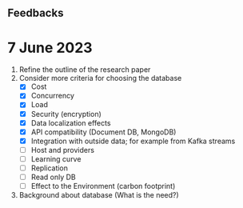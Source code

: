 ## Feedbacks

# 7 June 2023

1. Refine the outline of the research paper
2. Consider more criteria for choosing the database
   - [x] Cost
   - [x] Concurrency
   - [x] Load
   - [x] Security (encryption)
   - [x] Data localization effects
   - [x] API compatibility (Document DB, MongoDB)
   - [x] Integration with outside data; for example from Kafka streams
   - [ ] Host and providers
   - [ ] Learning curve
   - [ ] Replication
   - [ ] Read only DB
   - [ ] Effect to the Environment (carbon footprint)
3. Background about database (What is the need?)
